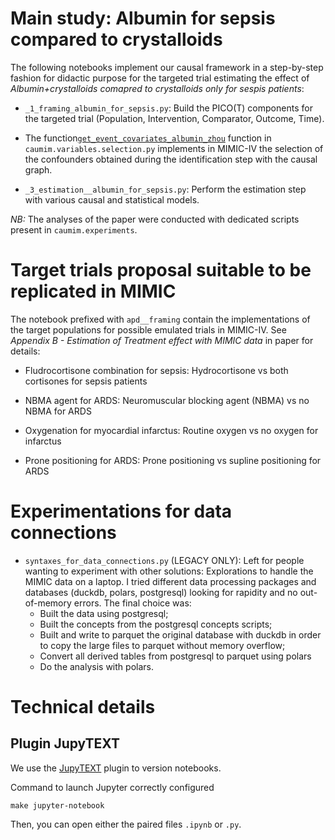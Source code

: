 
# Main study: Albumin for sepsis compared to crystalloids

The following notebooks implement our causal framework in a step-by-step fashion for didactic purpose for the targeted trial estimating the effect of *Albumin+crystalloids comapred to crystalloids only for sespis patients*:

- `_1_framing_albumin_for_sepsis.py`: Build the PICO(T) components for the targeted trial (Population, Intervention, Comparator, Outcome, Time).
- The function[`get_event_covariates_albumin_zhou`](https://github.com/soda-inria/causal_ehr_mimic/blob/06a65e94c221bd02d1613477937b281543b05577/caumim/variables/selection.py#L107) function in `caumim.variables.selection.py` implements in MIMIC-IV the selection of the confounders obtained during the identification step with the causal graph.

- `_3_estimation__albumin_for_sepsis.py`: Perform the estimation step with various causal and statistical models.

*NB:* The analyses of the paper were conducted with dedicated scripts present in `caumim.experiments`.

# Target trials proposal suitable to be replicated in MIMIC

The notebook prefixed with `apd__framing` contain the implementations of the target populations for possible emulated trials in MIMIC-IV. See *Appendix B - Estimation of Treatment effect with MIMIC data* in paper for details: 
 
 - Fludrocortisone combination for sepsis: Hydrocortisone vs both cortisones for sepsis patients

 - NBMA agent for ARDS: Neuromuscular blocking agent (NBMA) vs no NBMA for ARDS

 - Oxygenation for myocardial infarctus: Routine oxygen vs no oxygen for infarctus

 - Prone positioning for ARDS: Prone positioning vs supline positioning for ARDS


# Experimentations for data connections

- `syntaxes_for_data_connections.py` (LEGACY ONLY): Left for people wanting to experiment with other solutions: Explorations to handle the MIMIC data on a laptop. I tried different data processing packages and databases (duckdb, polars, postgresql) looking for rapidity and no out-of-memory errors. The final choice was: 
    - Built the data using postgresql;
    - Built the concepts from the postgresql concepts scripts;
    - Built and write to parquet the original database with duckdb in order to copy the large files to parquet without memory overflow;
    - Convert all derived tables from postgresql to parquet using polars
    - Do the analysis with polars.

# Technical details

## Plugin JupyTEXT

We use the [JupyTEXT](https://github.com/mwouts/jupytext) plugin to version notebooks.

Command to launch Jupyter correctly configured
```
make jupyter-notebook
```

Then, you can open either the paired files `.ipynb` or `.py`.
